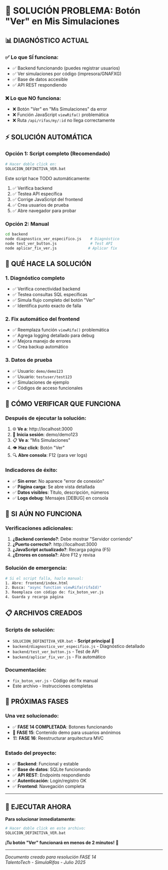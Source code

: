 # 🎯 SOLUCIÓN PROBLEMA: Botón "Ver" en Mis Simulaciones

## 📊 **DIAGNÓSTICO ACTUAL**

### ✅ **Lo que SÍ funciona:**
- ✅ Backend funcionando (puedes registrar usuarios)
- ✅ Ver simulaciones por código (impresora/GNAFXG)
- ✅ Base de datos accesible
- ✅ API REST respondiendo

### ❌ **Lo que NO funciona:**
- ❌ Botón "Ver" en "Mis Simulaciones" da error
- ❌ Función JavaScript `viewRifa()` problemática
- ❌ Ruta `/api/rifas/my/:id` no llega correctamente

## ⚡ **SOLUCIÓN AUTOMÁTICA**

### **Opción 1: Script completo (Recomendado)**
```bash
# Hacer doble click en:
SOLUCION_DEFINITIVA_VER.bat
```
Este script hace TODO automáticamente:
1. ✅ Verifica backend
2. ✅ Testea API específica
3. ✅ Corrige JavaScript del frontend
4. ✅ Crea usuarios de prueba
5. ✅ Abre navegador para probar

### **Opción 2: Manual**
```bash
cd backend
node diagnostico_ver_especifico.js    # Diagnóstico
node test_ver_button.js               # Test API
node aplicar_fix_ver.js              # Aplicar fix
```

## 🔧 **QUÉ HACE LA SOLUCIÓN**

### **1. Diagnóstico completo**
- ✅ Verifica conectividad backend
- ✅ Testea consultas SQL específicas
- ✅ Simula flujo completo del botón "Ver"
- ✅ Identifica punto exacto de falla

### **2. Fix automático del frontend**
- ✅ Reemplaza función `viewRifa()` problemática
- ✅ Agrega logging detallado para debug
- ✅ Mejora manejo de errores
- ✅ Crea backup automático

### **3. Datos de prueba**
- ✅ Usuario: `demo/demo123`
- ✅ Usuario: `testuser/test123`
- ✅ Simulaciones de ejemplo
- ✅ Códigos de acceso funcionales

## 🧪 **CÓMO VERIFICAR QUE FUNCIONA**

### **Después de ejecutar la solución:**
1. 🌐 **Ve a**: http://localhost:3000
2. 👤 **Inicia sesión**: demo/demo123
3. 📋 **Ve a**: "Mis Simulaciones"
4. 👁️ **Haz click**: Botón "Ver"
5. 🔍 **Abre consola**: F12 (para ver logs)

### **Indicadores de éxito:**
- ✅ **Sin error**: No aparece "error de conexión"
- ✅ **Página carga**: Se abre vista detallada
- ✅ **Datos visibles**: Título, descripción, números
- ✅ **Logs debug**: Mensajes [DEBUG] en consola

## 🚨 **SI AÚN NO FUNCIONA**

### **Verificaciones adicionales:**
1. **¿Backend corriendo?**: Debe mostrar "Servidor corriendo"
2. **¿Puerto correcto?**: http://localhost:3000
3. **¿JavaScript actualizado?**: Recarga página (F5)
4. **¿Errores en consola?**: Abre F12 y revisa

### **Solución de emergencia:**
```bash
# Si el script falla, hazlo manual:
1. Abre: frontend/index.html
2. Busca: "async function viewRifa(rifaId)"
3. Reemplaza con código de: fix_boton_ver.js
4. Guarda y recarga página
```

## 📋 **ARCHIVOS CREADOS**

### **Scripts de solución:**
- `SOLUCION_DEFINITIVA_VER.bat` - **Script principal** 🔧
- `backend/diagnostico_ver_especifico.js` - Diagnóstico detallado
- `backend/test_ver_button.js` - Test de API
- `backend/aplicar_fix_ver.js` - Fix automático

### **Documentación:**
- `fix_boton_ver.js` - Código del fix manual
- Este archivo - Instrucciones completas

## 🎯 **PRÓXIMAS FASES**

### **Una vez solucionado:**
- ✅ **FASE 14 COMPLETADA**: Botones funcionando
- 🎯 **FASE 15**: Contenido demo para usuarios anónimos
- 🏗️ **FASE 16**: Reestructurar arquitectura MVC

### **Estado del proyecto:**
- ✅ **Backend**: Funcional y estable
- ✅ **Base de datos**: SQLite funcionando
- ✅ **API REST**: Endpoints respondiendo
- ✅ **Autenticación**: Login/registro OK
- ✅ **Frontend**: Navegación completa

---

## 🚀 **EJECUTAR AHORA**

**Para solucionar inmediatamente:**
```bash
# Hacer doble click en este archivo:
SOLUCION_DEFINITIVA_VER.bat
```

**¡Tu botón "Ver" funcionará en menos de 2 minutos!** 🎉

---
*Documento creado para resolución FASE 14*  
*TalentoTech - SimulaRifas - Julio 2025*
